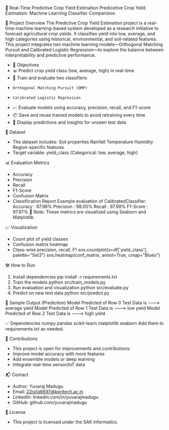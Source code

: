 🌾 Real-Time Predictive Crop Yield Estimation
Predicetive Crop Yeild Estimation: Machine Learning Classifier Comparision

📌 Project Overview
The Predictive Crop Yield Estimation project is a real-time machine learning-based system developed as a research initiative to forecast agricultural crop yields. It classifies yield into low, average, and high categories using historical, environmental, and soil-related features. This project integrates two machine learning models—Orthogonal Matching Pursuit and Calibrated Logistic Regression—to explore the balance between interpretability and predictive performance.

- 🎯 Objectives
- 📊 Predict crop yield class (low, average, high) in real-time
- 🤖 Train and evaluate two classifiers:
-     Orthogonal Matching Pursuit (OMP)
-     Calibrated Logistic Regression
- 📈 Evaluate models using accuracy, precision, recall, and F1-score
- 📦 Save and reuse trained models to avoid retraining every time
- 🧪 Display predictions and insights for unseen test data

🧪 Dataset
- The dataset includes:
    Soil properties
    Rainfall
    Temperature
    Humidity
    Region-specific features
- Target variable: yield_class (Categorical: low, average, high)

📊 Evaluation Metrics
- Accuracy
- Precision
- Recall
- F1-Score
- Confusion Matrix
- Classification Report
Example evaluation of CalibratedClassifier:
Accuracy    : 97.98%
Precision   : 98.05%
Recall      : 97.99%
F1-Score    : 97.97%
📌 Note: These metrics are visualized using Seaborn and Matplotlib.

📈 Visualization
- Count plot of yield classes
- Confusion matrix heatmap
- Class-wise precision, recall, F1
    sns.countplot(x=df['yield_class'], palette="Set3")
    sns.heatmap(conf_matrix, annot=True, cmap="Blues")
  
🛠️ How to Run
1. Install dependencies
    pip install -r requirements.txt
2. Train the models
    python src/train_models.py
3. Run evaluation and visualization
    python src/evaluate.py
4. Predict on new test data
    python src/predict.py
   
🔮 Sample Output (Prediction)
  Model Predicted of Row 0 Test Data is ---> average yield
  Model Predicted of Row 1 Test Data is ---> low yield
  Model Predicted of Row 2 Test Data is ---> high yield
  
✅ Dependencies
  numpy
  pandas
  scikit-learn
  matplotlib
  seaborn
Add them to requirements.txt as needed.

🤝 Contributions
- This project is open for improvements and contributions:
- Improve model accuracy with more features
- Add ensemble models or deep learning
- Integrate real-time sensor/IoT data

📬 Contact
- Author: Yuvaraj Madugu
- Email: 22ra1a6697@kpritech.ac.in
- LinkedIn: linkedin.com/in/yuvarajmadugu
- GitHub: github.com/yuvarajmadugu

📜 License
- This project is licensed under the SAK Informatics.
